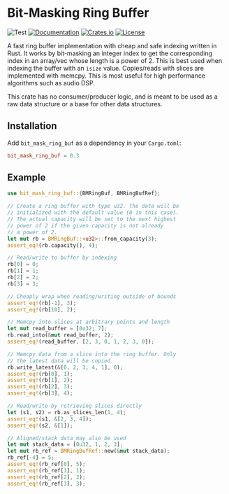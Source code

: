 # Bit-Masking Ring Buffer
![Test](https://github.com/BillyDM/bit_mask_ring_buf/workflows/Test/badge.svg)
[![Documentation](https://docs.rs/bit_mask_ring_buf/badge.svg)][documentation]
[![Crates.io](https://img.shields.io/crates/v/bit_mask_ring_buf.svg)](https://crates.io/crates/bit_mask_ring_buf)
[![License](https://img.shields.io/crates/l/bit_mask_ring_buf.svg)](https://github.com/BillyDM/bit_mask_ring_buf/blob/master/LICENSE)

A fast ring buffer implementation with cheap and safe indexing written in Rust. It works by bit-masking an integer index to get the corresponding index in an array/vec whose length is a power of 2. This is best used when indexing the buffer with an `isize` value. Copies/reads with slices are implemented with memcpy. This is most useful for high performance algorithms such as audio DSP.

This crate has no consumer/producer logic, and is meant to be used as a raw data structure or a base for other data structures.

## Installation
Add `bit_mask_ring_buf` as a dependency in your `Cargo.toml`:
```toml
bit_mask_ring_buf = 0.3
```

## Example
```rust
use bit_mask_ring_buf::{BMRingBuf, BMRingBufRef};

// Create a ring buffer with type u32. The data will be
// initialized with the default value (0 in this case).
// The actual capacity will be set to the next highest
// power of 2 if the given capacity is not already
// a power of 2.
let mut rb = BMRingBuf::<u32>::from_capacity(3);
assert_eq!(rb.capacity(), 4);

// Read/write to buffer by indexing
rb[0] = 0;
rb[1] = 1;
rb[2] = 2;
rb[3] = 3;

// Cheaply wrap when reading/writing outside of bounds
assert_eq!(rb[-1], 3);
assert_eq!(rb[10], 2);

// Memcpy into slices at arbitrary points and length
let mut read_buffer = [0u32; 7];
rb.read_into(&mut read_buffer, 2);
assert_eq!(read_buffer, [2, 3, 0, 1, 2, 3, 0]);

// Memcpy data from a slice into the ring buffer. Only
// the latest data will be copied.
rb.write_latest(&[0, 2, 3, 4, 1], 0);
assert_eq!(rb[0], 1);
assert_eq!(rb[1], 2);
assert_eq!(rb[2], 3);
assert_eq!(rb[3], 4);

// Read/write by retrieving slices directly
let (s1, s2) = rb.as_slices_len(1, 4);
assert_eq!(s1, &[2, 3, 4]);
assert_eq!(s2, &[1]);

// Aligned/stack data may also be used
let mut stack_data = [0u32, 1, 2, 3];
let mut rb_ref = BMRingBufRef::new(&mut stack_data);
rb_ref[-4] = 5;
assert_eq!(rb_ref[0], 5);
assert_eq!(rb_ref[1], 1);
assert_eq!(rb_ref[2], 2);
assert_eq!(rb_ref[3], 3);
```

[documentation]: https://docs.rs/bit_mask_ring_buf/
